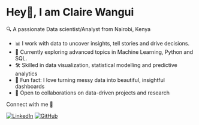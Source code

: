 
# Hey👋, I am Claire Wangui 
🔍 A passionate Data scientist/Analyst from Nairobi, Kenya
- 📊 I work with data to uncover insights,  tell stories and drive decisions.
- 🍃 Currently exploring advanced topics in Machine Learning, Python and SQL.
- 🛠️ Skilled in data visualization, statistical modelling and  predictive analytics
- 🧠 Fun fact: I love turning messy data into beautiful, insightful dashboards
- 🤝 Open to collaborations on data-driven projects and research

Connect with me 🤝

[![LinkedIn](https://img.shields.io/badge/-LinkedIn-blue?logo=linkedin&logoColor=white&style=for-the-badge)](https://www.linkedin.com/in/claire-wangui-559a2134b)
[![GitHub](https://img.shields.io/badge/-GitHub-181717?logo=github&logoColor=white&style=for-the-badge)](https://github.com/Clairewangui)
